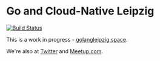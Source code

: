 # Go and Cloud-Native Leipzig

[![Build Status](https://travis-ci.org/golang-leipzig/golang-leipzig.github.io.svg?branch=source)](https://travis-ci.org/golang-leipzig/golang-leipzig.github.io)

This is a work in progress - [golangleipzig.space](https://golangleipzig.space/).

We're also at [Twitter](https://twitter.com/golang_leipzig) and
[Meetup.com](https://www.meetup.com/Leipzig-Golang-and-Cloud/).
